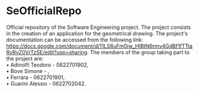 # SeOfficialRepo
Official repository of the Software Engineering project. The project consists in the creation of an application for the geometrical drawing. The project's documentation can be accessed from the following link: https://docs.google.com/document/d/11LS6uFm0iw_HIBtN6rmv4GdBf1fTTtaRvRyZ0VrTzSE/edit?usp=sharing. The members of the group taking part to the project are:  
• Adinolfi Teodoro - 0622701902,  
• Bove Simone - ,  
• Ferrara  - 0622701901,  
• Guarini Alessio - 0622702042.  



